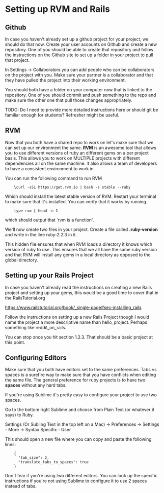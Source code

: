 # Setting up RVM and Rails

## Github

In case you haven't already set up a github project for your project, we should do that now. Create your user accounts on Github and create a new repository. One of you should be able to create that repository and follow the instructions on the Github site to set up a folder in your project to pull that project. 

In Settings -> Collaborators you can add people who can be collaborators on the project with you. Make sure your partner is a collaborator and that they have pulled the project into their working environment. 

You should both have a folder on your computer now that is linked to the repository. One of you should commit and push something to the repo and make sure the other one that pull those changes appropriately. 

TODO: Do I need to provide more detailed instructions here or should git be familiar enough for students? Refresher might be useful. 

## RVM

Now that you both have a shared repo to work on let's make sure that we can set up our environment the same. **RVM** is an awesome tool that allows you to use different versions of ruby an different gems on a per project basis. This allows you to work on MULTIPLE projects with different dependencies all on the same machine. It also allows a team of developers to have a consistent environment to work in.

You can run the following command to run RVM

```
	\curl -sSL https://get.rvm.io | bash -s stable --ruby
```

Which should install the latest stable version of RVM. Restart your terminal to make sure that it's installed. You can verify that it works by running 

```
	type rvm | head -n 1
```

which should output that 'rvm is a function'.

We'll now create two files in your project. Create a file called **.ruby-version** and write in the line ruby-2.2.3 in it. 

This hidden file ensures that when RVM loads a directory it knows which version of ruby to use. This ensures that we all have the same ruby version and that RVM will install any gems in a local directory as opposed to the global directory.

## Setting up your Rails Project

In case you haven't already read the instructions on creating a new Rails project and setting up your gems, this would be a good time to cover that in the RailsTutorial.org

https://www.railstutorial.org/book/_single-page#sec-installing_rails

Follow the instructions on setting up a new Rails Project though I would name the project a more descriptive name than hello_project. Perhaps something like reddit_on_rails.

You can stop once you hit section 1.3.3. That should be a basic project at this point. 

## Configuring Editors

Make sure that you both have editors set to the same preferences. Tabs vs spaces is a surefire way to make sure that you have conflicts when editing the same file. The general preference for ruby projects is to have two **spaces** without any hard tabs. 

If you're using Sublime it's pretty easy to configure your project to use two spaces.

Go to the bottom right Sublime and choose from Plain Text (or whatever it says) to Ruby.


Settings (Or Subling Text in the top left on a Mac) 
-> Preferences 
-> Settings - More 
-> Syntax Specifix - User

This should open a new file where you can copy and paste the following lines:

```
	{
	  "tab_size": 2,
	  "translate_tabs_to_spaces": true
	}
```

Don't fear if you're using two different editors. You can look up the specific instructions if you're not using Sublime to configure it to use 2 spaces instead of tabs. 